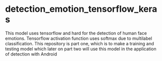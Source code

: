 # detection_emotion_tensorflow_keras
This model uses tensorflow and hard for the detection of human face emotions. Tensorflow activation function uses softmax due to multilabel classification. This repository is part one, which is to make a training and testing model which later on part two will use this model in the application of detection with Android
